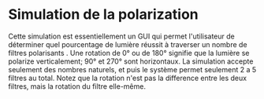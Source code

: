 # Simulation de la polarization

Cette simulation est essentiellement un GUI qui permet l'utilisateur de déterminer quel pourcentage de lumière réussit à traverser un nombre de filtres polarisants . Une rotation de 0° ou de 180° signifie que la lumière se polarize verticalement; 90° et 270° sont horizontaux. La simulation accepte seulement des nombres naturels, et puis le système permet seulement 2 a 5 filtres au total. Notez que la rotation n'est pas la difference entre les deux filtres, mais la rotation du filtre elle-même.
